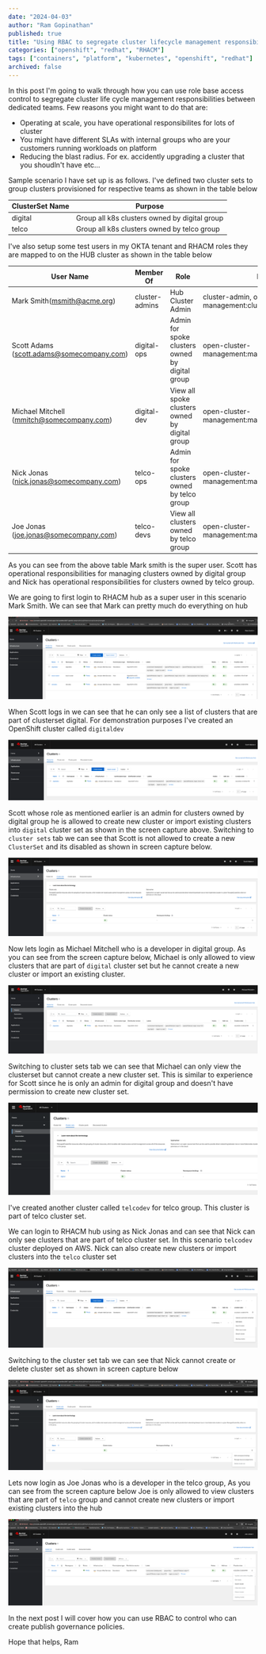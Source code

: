 ```yaml
---
date: "2024-04-03"
author: "Ram Gopinathan"
published: true
title: "Using RBAC to segregate cluster lifecycle management responsibilities between dedicated teams"
categories: ["openshift", "redhat", "RHACM"]
tags: ["containers", "platform", "kubernetes", "openshift", "redhat"]
archived: false
---
```

In this post I'm going to walk through how you can use role base access control to segregate cluster life cycle management responsibilities between dedicated teams. Few reasons you might want to do that are:

* Operating at scale, you have operational responsibilites for lots of cluster
* You might have different SLAs with internal groups who are your customers running workloads on platform
* Reducing the blast radius. For ex. accidently upgrading a cluster that you shoudln't have etc... 

Sample scenario I have set up is as follows. I've defined two cluster sets to group clusters provisioned for respective teams as shown in the table below

| ClusterSet Name           | Purpose                                       |
| -----------------         | ------------------------                      |
| digital                   | Group all k8s clusters owned by digital group |
| telco                     | Group all k8s clusters owned by telco group   |


I've also setup some test users in my OKTA tenant and RHACM roles they are mapped to on the HUB cluster as shown in the table below

| User Name                                       | Member Of      | Role                                            |  RHACM Role |
| --------------------------                      | -------------- | -----------------------                         | ---------- |
| Mark Smith(msmith@acme.org)                     | cluster-admins | Hub Cluster Admin                               | cluster-admin, open-cluster-management:cluster-manager-admin |
| Scott Adams (scott.adams@somecompany.com)       | digital-ops    | Admin for spoke clusters owned by digital group | open-cluster-management:managedclusterset:admin:digital |
| Michael Mitchell (mmitch@somecompany.com)       | digital-dev    | View all spoke clusters owned by digital group | open-cluster-management:managedclusterset:view:digital |
| Nick Jonas (nick.jonas@somecompany.com)   | telco-ops | Admin for spoke clusters owned by telco group | open-cluster-management:managedclusterset:admin:telco |
| Joe Jonas (joe.jonas@somecompany.com) | telco-devs | View all clusters owned by telco group | open-cluster-management:managedclusterset:view:telco |

As you can see from the above table Mark smith is the super user. Scott has operational responsibilities for managing clusters owned by digital group and Nick has operational responsibilities for clusters owned by telco group.

We are going to first login to RHACM hub as a super user in this scenario Mark Smith. We can see that Mark can pretty much do everything on hub

![acmsuperuser](../src/images/acmsuperuser.png)

When Scott logs in we can see that he can only see a list of clusters that are part of clusterset digital. For demonstration purposes I've created an OpenShift cluster called `digitaldev` 

![digitaladmin](../src/images/digital-admin.png)

Scott whose role as mentioned earlier is an admin for clusters owned by digital group he is allowed to create new cluster or import existing clusters into `digital` cluster set as shown in the screen capture above. Switching to `cluster sets` tab we can see that Scott is not allowed to create a new `ClusterSet` and its disabled as shown in screen capture below.

![digitaladmin](../src/images/digital-admin-clusterset.png)

Now lets login as Michael Mitchell who is a developer in digital group. As you can see from the screen capture below, Michael is only allowed to view clusters that are part of `digital` cluster set but he cannot create a new cluster or import an existing cluster.

![digitaldev](../src/images/digital-dev-view-clusters.png)

Switching to cluster sets tab we can see that Michael can only view the clusterset but cannot create a new cluster set. This is similar to experience for Scott since he is only an admin for digital group and doesn't have permission to create new cluster set.

![digitaldev](../src/images/digital-dev-view-clusterset.png)

I've created another cluster called `telcodev` for telco group. This cluster is part of telco cluster set. 

We can login to RHACM hub using as Nick Jonas and can see that Nick can only see clusters that are part of telco cluster set. In this scenario `telcodev` cluster deployed on AWS. Nick can also create new clusters or import clusters into the `telco` cluster set 

![telco-ops-clusters-view](../src/images/telco-ops-clusters-view.png)

Switching to the cluster set tab we can see that Nick cannot create or delete cluster set as shown in screen capture below

![telco-ops-clusterset-view](../src/images/telco-ops-clustersets-view.png)

Lets now login as Joe Jonas who is a developer in the telco group, As you can see from the screen capture below Joe is only allowed to view clusters that are part of `telco` group and cannot create new clusters or import existing clusters into the hub

![telco-dev-clusters-view](../src/images/telco-dev-view.png)

In the next post I will cover how you can use RBAC to control who can create publish governance policies. 

Hope that helps,
Ram
